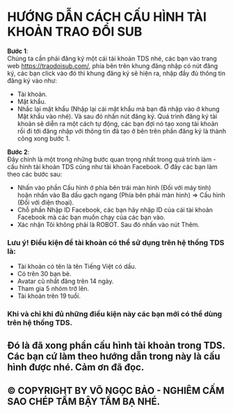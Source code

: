 # HƯỚNG DẪN CÁCH CẤU HÌNH TÀI KHOẢN TRAO ĐỔI SUB
**Bước 1**: <br />
Chúng ta cần phải đăng ký một cái tài khoản TDS nhé, các bạn vào trang web https://traodoisub.com/, phía bên trên khung đăng nhập có nút đăng ký, các bạn click vào đó thì khung đăng ký sẽ hiện ra, nhập đầy đủ thông tin đăng ký vào như: <br />
- Tài khoản.
- Mật khẩu.
- Nhắc lại mật khẩu (Nhập lại cái mật khẩu mà bạn đã nhập vào ở khung Mật khẩu vào nhé).
Và sau đó nhấn nút đăng ký. Quá trình đăng ký tài khoản sẽ diễn ra một cách tự động, các bạn đợi nó tạo xong tài khoản rồi đi tới đăng nhập với thông tin đã tạo ở bên trên phần đăng ký là thành công xong bước 1. <br />

**Bước 2**: <br />
Đây chính là một trong những bước quan trọng nhất trong quá trình làm - cấu hình tài khoản TDS cũng như tài khoản Facebook. Ở đây các bạn làm theo các bước sau: <br />
- Nhấn vào phần Cấu hình ở phía bên trái màn hình (Đối với máy tính) hoặn nhấn vào Ba dấu gạch ngang (Phía bên phải màn hình) => Cấu hình (Đối với điện thoại).
- Chỗ phần Nhập ID Facebook, các bạn hãy nhập ID của cái tài khoản Facebook mà các bạn muốn chạy của các bạn vào.
- Xác nhận Tôi không phải là ROBOT. Sau đó nhấn vào nút Thêm.
### Lưu ý! Điều kiện để tài khoản có thể sử dụng trên hệ thống TDS là: <br /> 
- Tài khoản có tên là tên Tiếng Việt có dấu.
- Có trên 30 bạn bè.
- Avatar cũ nhất đăng trên 14 ngày.
- Tham gia 5 nhóm trở lên.
- Tài khoản trên 19 tuổi.

### Khi và chỉ khi đủ những điều kiện này các bạn mới có thể dùng trên hệ thống TDS.
## Đó là đã xong phần cấu hình tài khoản trong TDS. Các bạn cứ làm theo hướng dẫn trong này là cấu hình được nhé. Cảm ơn đã đọc.
## © COPYRIGHT BY VÕ NGỌC BẢO - NGHIÊM CẤM SAO CHÉP TẦM BẬY TẦM BẠ NHÉ.
